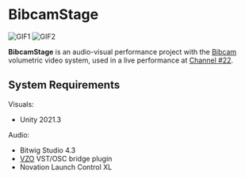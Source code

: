 BibcamStage
===========

![GIF1](https://user-images.githubusercontent.com/343936/177707735-9a3ada46-d266-4c83-bcb8-c1aea316af59.gif)
![GIF2](https://user-images.githubusercontent.com/343936/177707777-11bb3328-14c5-4fdd-9910-0d496b7ed50d.gif)

**BibcamStage** is an audio-visual performance project with the [Bibcam]
volumetric video system, used in a live performance at [Channel #22].

[Bibcam]: https://github.com/keijiro/Bibcam
[Channel #22]: https://twitter.com/tokyomax/status/1543851341348761602

System Requirements
-------------------

Visuals:

- Unity 2021.3

Audio:

- Bitwig Studio 4.3
- [VZO] VST/OSC bridge plugin
- Novation Launch Control XL

[VZO]: https://github.com/keijiro/vzo
